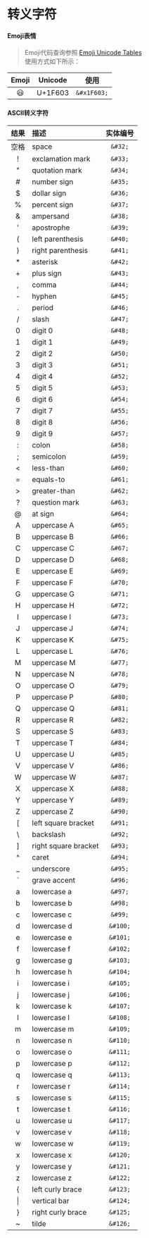 # 转义字符

#### Emoji表情

> Emoji代码查询参照 [Emoji Unicode Tables](https://apps.timwhitlock.info/emoji/tables/unicode)  
> 使用方式如下所示：  

| Emoji | Unicode | 使用 |
|:--:|:--:|:--:|
|&#x1F603;|U+1F603|```&#x1F603;```|

#### ASCII转义字符

|结果 |	描述 | 实体编号|
|:--:|:--|:--:|
| 空格 | space	| ```&#32;``` |
| &#33; | exclamation mark	| ```&#33;``` |
| &#34; | quotation mark	| ```&#34;``` |
| &#35; | number sign	| ```&#35;``` |
| &#36; | dollar sign	| ```&#36;``` |
| &#37; | percent sign	| ```&#37;``` |
| &#38; | ampersand	| ```&#38;``` |
| &#39; | apostrophe	| ```&#39;``` |
| &#40; | left parenthesis	| ```&#40;``` |
| &#41; | right parenthesis	| ```&#41;``` |
| &#42; | asterisk	| ```&#42;``` |
| &#43; | plus sign	| ```&#43;``` |
| &#44; | comma	| ```&#44;``` |
| &#45; | hyphen	| ```&#45;``` |
| &#46; | period	| ```&#46;``` |
| &#47; | slash	| ```&#47;``` |
| &#48; | digit 0	| ```&#48;``` |
| &#49; | digit 1	| ```&#49;``` |
| &#50; | digit 2	| ```&#50;``` |
| &#51; | digit 3	| ```&#51;``` |
| &#52; | digit 4	| ```&#52;``` |
| &#53; | digit 5	| ```&#53;``` |
| &#54; | digit 6	| ```&#54;``` |
| &#55; | digit 7	| ```&#55;``` |
| &#56; | digit 8	| ```&#56;``` |
| &#57; | digit 9	| ```&#57;``` |
| &#58; | colon	| ```&#58;``` |
| &#59; | semicolon	| ```&#59;``` |
| &#60; | less-than	| ```&#60;``` |
| &#61; | equals-to	| ```&#61;``` |
| &#62; | greater-than	| ```&#62;``` |
| &#63; | question mark	| ```&#63;``` |
| &#64; | at sign	| ```&#64;``` |
| &#65; | uppercase A	| ```&#65;``` |
| &#66; | uppercase B	| ```&#66;``` |
| &#67; | uppercase C	| ```&#67;``` |
| &#68; | uppercase D	| ```&#68;``` |
| &#69; | uppercase E	| ```&#69;``` |
| &#70; | uppercase F	| ```&#70;``` |
| &#71; | uppercase G	| ```&#71;``` |
| &#72; | uppercase H	| ```&#72;``` |
| &#73; | uppercase I	| ```&#73;``` |
| &#74; | uppercase J	| ```&#74;``` |
| &#75; | uppercase K	| ```&#75;``` |
| &#76; | uppercase L	| ```&#76;``` |
| &#77; | uppercase M	| ```&#77;``` |
| &#78; | uppercase N	| ```&#78;``` |
| &#79; | uppercase O	| ```&#79;``` |
| &#80; | uppercase P	| ```&#80;``` |
| &#81; | uppercase Q	| ```&#81;``` |
| &#82; | uppercase R	| ```&#82;``` |
| &#83; | uppercase S	| ```&#83;``` |
| &#84; | uppercase T	| ```&#84;``` |
| &#85; | uppercase U	| ```&#85;``` |
| &#86; | uppercase V	| ```&#86;``` |
| &#87; | uppercase W	| ```&#87;``` |
| &#88; | uppercase X	| ```&#88;``` |
| &#89; | uppercase Y	| ```&#89;``` |
| &#90; | uppercase Z	| ```&#90;``` |
| &#91; | left square bracket	| ```&#91;``` |
| &#92; | backslash	| ```&#92;``` |
| &#93; | right square bracket	| ```&#93;``` |
| &#94; | caret	| ```&#94;``` |
| &#95; | underscore	| ```&#95;``` |
| &#96; | grave accent	| ```&#96;``` |
| &#97; | lowercase a	| ```&#97;``` |
| &#98; | lowercase b	| ```&#98;``` |
| &#99; | lowercase c	| ```&#99;``` |
| &#100; | lowercase d	| ```&#100;``` |
| &#101; | lowercase e	| ```&#101;``` |
| &#102; | lowercase f	| ```&#102;``` |
| &#103; | lowercase g	| ```&#103;``` |
| &#104; | lowercase h	| ```&#104;``` |
| &#105; | lowercase i	| ```&#105;``` |
| &#106; | lowercase j	| ```&#106;``` |
| &#107; | lowercase k	| ```&#107;``` |
| &#108; | lowercase l	| ```&#108;``` |
| &#109; | lowercase m	| ```&#109;``` |
| &#110; | lowercase n	| ```&#110;``` |
| &#111; | lowercase o	| ```&#111;``` |
| &#112; | lowercase p	| ```&#112;``` |
| &#113; | lowercase q	| ```&#113;``` |
| &#114; | lowercase r	| ```&#114;``` |
| &#115; | lowercase s	| ```&#115;``` |
| &#116; | lowercase t	| ```&#116;``` |
| &#117; | lowercase u	| ```&#117;``` |
| &#118; | lowercase v	| ```&#118;``` |
| &#119; | lowercase w	| ```&#119;``` |
| &#120; | lowercase x	| ```&#120;``` |
| &#121; | lowercase y	| ```&#121;``` |
| &#122; | lowercase z	| ```&#122;``` |
| &#123; | left curly brace	| ```&#123;``` |
| &#124; | vertical bar	| ```&#124;``` |
| &#125; | right curly brace	| ```&#125;``` |
| &#126; | tilde	| ```&#126;``` |